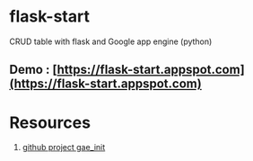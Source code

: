 # flask-start

CRUD table with flask and Google app engine (python)

## Demo : [https://flask-start.appspot.com](https://flask-start.appspot.com)

# Resources

1. [github project gae_init](https://github.com/gae-init/gae-init)
